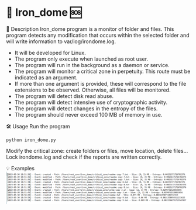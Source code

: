 # 👀 Iron_dome 🆘
📝 Description
Iron_dome program is a monitor of folder and files. This program detects any modification that occurs within the selected folder and will write information to var/log/irondome.log.

* It will be developed for Linux.
* The program only execute when launched as root user.
* The program will run in the background as a daemon or service.
* The program will monitor a critical zone in perpetuity. This route must be indicated
as an argument.
* If more than one argument is provided, these will correspond to the file extensions
to be observed. Otherwise, all files will be monitored.
* The program will detect disk read abuse.
* The program will detect intensive use of cryptographic activity.
* The program will detect changes in the entropy of the files.
* The program should never exceed 100 MB of memory in use.

🛠️ Usage
Run the program

```
python iron_dome.py
```

Modify the critical zone: create folders or files, move location, delete files...
Lock irondome.log and check if the reports are written correctly.

💡 Examples
![Logs](/iron_dome/logs.PNG)